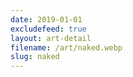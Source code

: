 ```yaml
---
date: 2019-01-01
excludefeed: true
layout: art-detail
filename: /art/naked.webp
slug: naked
---
```

